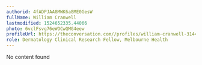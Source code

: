 ```yaml
---
authorid: 4fADPJAA8MWK6a8ME0GesW
fullName: William Cranwell
lastmodified: 1524652335.44066
photo: 6vclFsvg76eWOCwQMG4eew
profileUrl: https://theconversation.com//profiles/william-cranwell-314485
role: Dermatology Clinical Research Fellow, Melbourne Health
---
```

No content found
